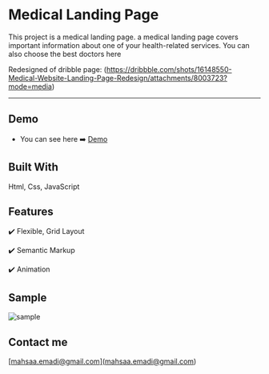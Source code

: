 

# Medical Landing Page 
This project is a medical landing page.
a medical landing page covers important information about one of your health-related services.
You can also choose the best doctors here

Redesigned of dribble page: (https://dribbble.com/shots/16148550-Medical-Website-Landing-Page-Redesign/attachments/8003723?mode=media)

---


## Demo

+ You can see here :arrow_right: [Demo](https://mahsadp.github.io/Wecare/)



## Built With

Html, Css, JavaScript

## Features

:heavy_check_mark: Flexible, Grid Layout

:heavy_check_mark: Semantic Markup

:heavy_check_mark: Animation


## Sample

![sample](https://user-images.githubusercontent.com/100931501/173246773-62615265-9ebe-4942-b4aa-1a3590fb296c.jpg)

## Contact me
[mahsaa.emadi@gmail.com]<a href="mailto:mahsaa.emadi@gmail.com?">(mahsaa.emadi@gmail.com)